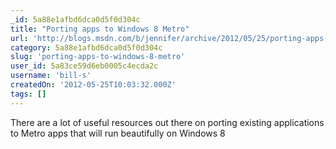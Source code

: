 ```yaml
---
_id: 5a88e1afbd6dca0d5f0d304c
title: "Porting apps to Windows 8 Metro"
url: 'http://blogs.msdn.com/b/jennifer/archive/2012/05/25/porting-apps-to-windows-8-metro.aspx'
category: 5a88e1afbd6dca0d5f0d304c
slug: 'porting-apps-to-windows-8-metro'
user_id: 5a83ce59d6eb0005c4ecda2c
username: 'bill-s'
createdOn: '2012-05-25T10:03:32.000Z'
tags: []
---
```


There are a lot of useful resources out there on porting existing applications to Metro apps that will run beautifully on Windows 8

